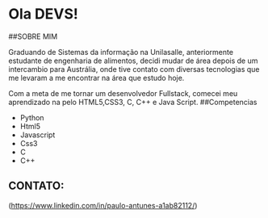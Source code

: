 # Ola DEVS!
##SOBRE MIM

Graduando de Sistemas da informação na Unilasalle, anteriormente estudante de engenharia de alimentos, decidi mudar de área depois de um intercambio para Austrália, onde tive contato com diversas tecnologias que me levaram a me encontrar na área que estudo hoje.

Com a meta de me tornar um desenvolvedor Fullstack, comecei meu aprendizado na pelo HTML5,CSS3, C, C++ e Java Script.
##Competencias 
* Python
* Html5
* Javascript
* Css3
* C
* C++
## CONTATO:

(https://www.linkedin.com/in/paulo-antunes-a1ab82112/)
